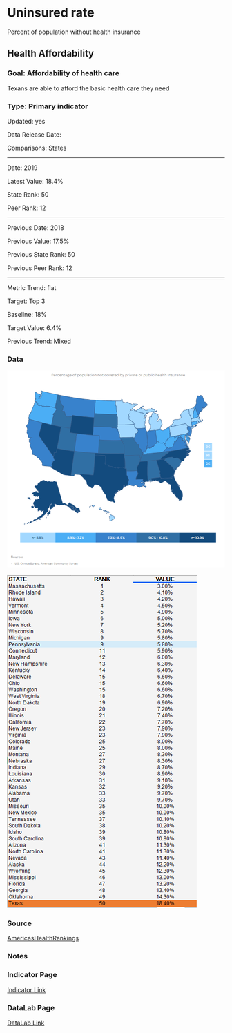 # Uninsured rate 

Percent of population without health insurance

## Health Affordability

### Goal: Affordability of health care

Texans are able to afford the basic health care they need

### Type: Primary indicator

Updated: yes

Data Release Date: 

Comparisons: States

----

Date: 2019

Latest Value: 18.4%

State Rank: 50

Peer Rank: 12

----

Previous Date:  2018

Previous Value: 17.5%

Previous State Rank: 50

Previous Peer Rank: 12

----

Metric Trend: flat

Target: Top 3

Baseline: 18%

Target Value: 6.4%

Previous Trend: Mixed



<!--### Value

|Year         |  Value      | Rank        | Previous Year| Previous Value | Previous Rank  | Trend| 
| ----------- | ----------- | ----------- | ----------- | ----------- | ----------- | -----------|
|    2020     |   18.7%     |      50     |     2019    |   17.5%     |   50        |      flat  |

-->
### Data

![map](./images/map_uninsured.PNG)

![DATA](./images/data_uninsured.PNG)


### Source

[AmericasHealthRankings](https://www.americashealthrankings.org/explore/annual/measure/HealthInsurance/state/ALL)

### Notes



### Indicator Page

[Indicator Link](https://indicators.texas2036.org/indicator/50)


### DataLab Page


[DataLab Link](https://datalab.texas2036.org/udfegke/health-insurance-coverage-status-and-type-of-coverage-by-state-united-states?accesskey=yurlzib)
